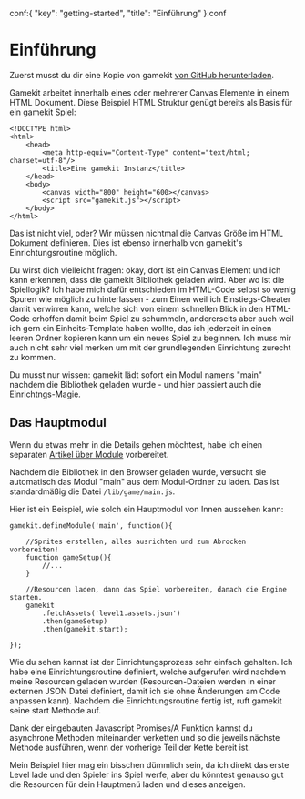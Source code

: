 conf:{
    "key": "getting-started",
    "title": "Einführung"
}:conf

Einführung
==========

Zuerst musst du dir eine Kopie von gamekit [von GitHub herunterladen](https://github.com/Paratron/gamekit/tree/master/dist).

Gamekit arbeitet innerhalb eines oder mehrerer Canvas Elemente in einem HTML Dokument. Diese Beispiel HTML
Struktur genügt bereits als Basis für ein gamekit Spiel:

    <!DOCTYPE html>
    <html>
        <head>
            <meta http-equiv="Content-Type" content="text/html; charset=utf-8"/>
            <title>Eine gamekit Instanz</title>
        </head>
        <body>
            <canvas width="800" height="600></canvas>
            <script src="gamekit.js"></script>
        </body>
    </html>

Das ist nicht viel, oder? Wir müssen nichtmal die Canvas Größe im HTML Dokument definieren. Dies ist
ebenso innerhalb von gamekit's Einrichtungsroutine möglich.

Du wirst dich vielleicht fragen: okay, dort ist ein Canvas Element und ich kann erkennen, dass die gamekit
Bibliothek geladen wird. Aber wo ist die Spiellogik?
Ich habe mich dafür entschieden im HTML-Code selbst so wenig Spuren wie möglich zu hinterlassen - zum Einen
weil ich Einstiegs-Cheater damit verwirren kann, welche sich von einem schnellen Blick in den HTML-Code erhoffen
damit beim Spiel zu schummeln, andererseits aber auch weil ich gern ein Einheits-Template haben wollte, das ich
jederzeit in einen leeren Ordner kopieren kann um ein neues Spiel zu beginnen. Ich muss mir auch nicht sehr
viel merken um mit der grundlegenden Einrichtung zurecht zu kommen.

Du musst nur wissen: gamekit lädt sofort ein Modul namens "main" nachdem die Bibliothek geladen wurde - und hier
passiert auch die Einrichtngs-Magie.


Das Hauptmodul
--------------
Wenn du etwas mehr in die Details gehen möchtest, habe ich einen separaten [Artikel über Module](module) vorbereitet.

Nachdem die Bibliothek in den Browser geladen wurde, versucht sie automatisch das Modul "main" aus dem Modul-Ordner
zu laden. Das ist standardmäßig die Datei `/lib/game/main.js`.

Hier ist ein Beispiel, wie solch ein Hauptmodul von Innen aussehen kann:

    gamekit.defineModule('main', function(){

        //Sprites erstellen, alles ausrichten und zum Abrocken vorbereiten!
        function gameSetup(){
            //...
        }

        //Resourcen laden, dann das Spiel vorbereiten, danach die Engine starten.
        gamekit
            .fetchAssets('level1.assets.json')
            .then(gameSetup)
            .then(gamekit.start);

    });

Wie du sehen kannst ist der Einrichtungsprozess sehr einfach gehalten. Ich habe eine Einrichtungsroutine definiert,
welche aufgerufen wird nachdem meine Resourcen geladen wurden (Resourcen-Dateien werden in einer externen JSON
Datei definiert, damit ich sie ohne Änderungen am Code anpassen kann). Nachdem die Einrichtungsroutine fertig ist,
ruft gamekit seine start Methode auf.

Dank der eingebauten Javascript Promises/A Funktion kannst du asynchrone Methoden miteinander verketten und so
die jeweils nächste Methode ausführen, wenn der vorherige Teil der Kette bereit ist.

Mein Beispiel hier mag ein bisschen dümmlich sein, da ich direkt das erste Level lade und den Spieler ins Spiel
werfe, aber du könntest genauso gut die Resourcen für dein Hauptmenü laden und dieses anzeigen.